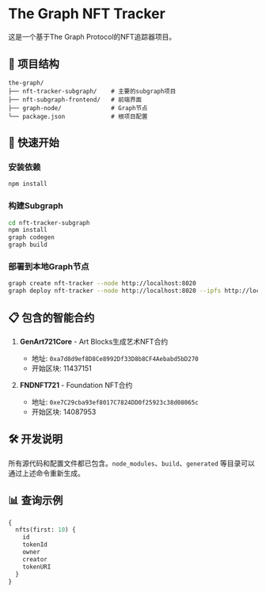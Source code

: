 # The Graph NFT Tracker

这是一个基于The Graph Protocol的NFT追踪器项目。

## 📁 项目结构

```
the-graph/
├── nft-tracker-subgraph/    # 主要的subgraph项目
├── nft-subgraph-frontend/   # 前端界面
├── graph-node/              # Graph节点
└── package.json             # 根项目配置
```

## 🚀 快速开始

### 安装依赖
```bash
npm install
```

### 构建Subgraph
```bash
cd nft-tracker-subgraph
npm install
graph codegen
graph build
```

### 部署到本地Graph节点
```bash
graph create nft-tracker --node http://localhost:8020
graph deploy nft-tracker --node http://localhost:8020 --ipfs http://localhost:5001
```

## 📋 包含的智能合约

1. **GenArt721Core** - Art Blocks生成艺术NFT合约
   - 地址: `0xa7d8d9ef8D8Ce8992Df33D8b8CF4Aebabd5bD270`
   - 开始区块: 11437151

2. **FNDNFT721** - Foundation NFT合约  
   - 地址: `0xe7C29cba93ef8017C7824DD0f25923c38d08065c`
   - 开始区块: 14087953

## 🛠️ 开发说明

所有源代码和配置文件都已包含。`node_modules`、`build`、`generated` 等目录可以通过上述命令重新生成。

## 📊 查询示例

```graphql
{
  nfts(first: 10) {
    id
    tokenId
    owner
    creator
    tokenURI
  }
}
```